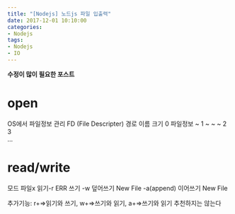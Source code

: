 ```yaml
---
title: "[Nodejs] 노드js 파일 입출력"
date: 2017-12-01 10:10:00
categories:
- Nodejs
tags:
- Nodejs
- IO
---
```

**수정이 많이 필요한 포스트**

# open
 OS에서 파일정보 관리 FD (File Descripter)
경로	이름	크기
0	파일정보	~
1	~	~	~
2			
3			
...			
# read/write

모드                                       파일x
읽기-r                                     ERR
 쓰기  -w 덮어쓰기                  New File
          -a(append) 이어쓰기    New File

추가기능: r+=>읽기와 쓰기,  w+=>쓰기와 읽기, a+=>쓰기와 읽기
 추천하지는 않는다
